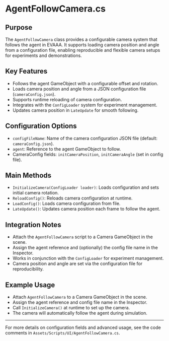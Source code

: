 # AgentFollowCamera.cs

## Purpose
The `AgentFollowCamera` class provides a configurable camera system that follows the agent in EVAAA. It supports loading camera position and angle from a configuration file, enabling reproducible and flexible camera setups for experiments and demonstrations.

## Key Features
- Follows the agent GameObject with a configurable offset and rotation.
- Loads camera position and angle from a JSON configuration file (`cameraConfig.json`).
- Supports runtime reloading of camera configuration.
- Integrates with the `ConfigLoader` system for experiment management.
- Updates camera position in `LateUpdate` for smooth following.

## Configuration Options
- `configFileName`: Name of the camera configuration JSON file (default: `cameraConfig.json`).
- `agent`: Reference to the agent GameObject to follow.
- CameraConfig fields: `initCameraPosition`, `initCameraAngle` (set in config file).

## Main Methods
- `InitializeCamera(ConfigLoader loader)`: Loads configuration and sets initial camera rotation.
- `ReloadConfig()`: Reloads camera configuration at runtime.
- `LoadConfig()`: Loads camera configuration from file.
- `LateUpdate()`: Updates camera position each frame to follow the agent.

## Integration Notes
- Attach the `AgentFollowCamera` script to a Camera GameObject in the scene.
- Assign the agent reference and (optionally) the config file name in the Inspector.
- Works in conjunction with the `ConfigLoader` for experiment management.
- Camera position and angle are set via the configuration file for reproducibility.

## Example Usage
- Attach `AgentFollowCamera` to a Camera GameObject in the scene.
- Assign the agent reference and config file name in the Inspector.
- Call `InitializeCamera()` at runtime to set up the camera.
- The camera will automatically follow the agent during simulation.

---

For more details on configuration fields and advanced usage, see the code comments in `Assets/Scripts/UI/AgentFollowCamera.cs`. 